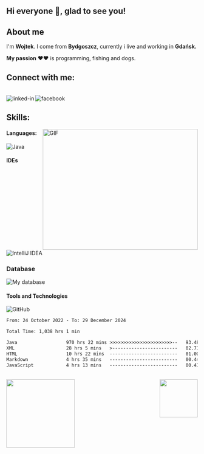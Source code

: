 ## **Hi everyone 👋, glad to see you!** &nbsp; <img src="https://komarev.com/ghpvc/?username=WJarze&style=flat-square&color=blue" alt=""/>

## About me

I'm  **Wojtek**.
I come from **Bydgoszcz**, currently i live and working in **Gdańsk.** 

**My passion** ♥♥ is programming, fishing and dogs.

## Connect with me:

<br>[<img align="left" alt="linked-in" src="https://img.shields.io/badge/linkedin-%230077B5.svg?&style=for-the-badge&logo=linkedin&logoColor=white" />](https://www.linkedin.com/in/wojciech-jarzębski-240805254/)[<img align="left" alt="facebook" src="https://img.shields.io/badge/facebook-%231877F2.svg?&style=for-the-badge&logo=facebook&logoColor=white" />](https://www.facebook.com/wojtekJ4/)<br>

## Skills:
<img align="right" alt="GIF" src="https://github.com/Gapur/Gapur/blob/main/assets/coding.gif?raw=true" width="408" height="318" />


#### Languages:

![Java](https://skillicons.dev/icons?i=java&theme=light)

#### IDEs

![IntelliJ IDEA](https://skillicons.dev/icons?i=idea)

### Database

![My database](https://skillicons.dev/icons?i=mongo,&theme=light)

#### Tools and Technologies

![GitHub](https://skillicons.dev/icons?i=github,spring,git,maven,hibernate,docker,arduino,&theme=light)


<!--START_SECTION:waka-->

```txt
From: 24 October 2022 - To: 29 December 2024

Total Time: 1,038 hrs 1 min

Java                  970 hrs 22 mins >>>>>>>>>>>>>>>>>>>>>>>--   93.48 %
XML                   28 hrs 5 mins   >------------------------   02.71 %
HTML                  10 hrs 22 mins  -------------------------   01.00 %
Markdown              4 hrs 35 mins   -------------------------   00.44 %
JavaScript            4 hrs 13 mins   -------------------------   00.41 %
```

<!--END_SECTION:waka-->
##
<p>
  <img height="180em" src="https://github-readme-stats.vercel.app/api?username=WJarze&show_icons=true&hide_border=true&&count_private=true&include_all_commits=true" />
  <img align="right" height="100em" src="https://github-readme-stats.vercel.app/api/top-langs/?username=WJarze&exclude_repo=KNN-Image-Classification&show_icons=true&hide_border=true&layout=compact&langs_count=8"/>
</p>
